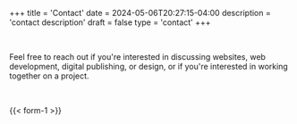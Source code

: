 +++
title = 'Contact'
date = 2024-05-06T20:27:15-04:00
description = 'contact description'
draft = false
type = 'contact'
+++

<br>

<p>Feel free to reach out if you're interested in discussing websites, web development, digital publishing, or design,
  or if you're interested in working together on a project.</p>

<br>

{{< form-1 >}}

<br>
